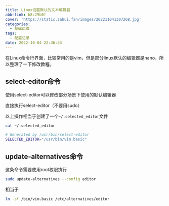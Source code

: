 ```yaml
---
title: Linux设置默认的文本编辑器
abbrlink: b8c29b0f
cover: 'https://static.zahui.fan/images/202211041307268.jpg'
categories:
  - 基础运维
tags:
  - 配置记录
date: 2022-10-04 22:36:53
---
```


在Linux命令行界面，比较常用的是vim，但是部分linux默认的编辑器是nano，所以整理了一下修改教程。

## select-editor命令

使用select-editor可以修改部分场景下使用的默认编辑器

直接执行select-editor（不要用sudo）

以上操作相当于创建了一个`~/.selected_editor`文件

```bash
cat ~/.selected_editor

# Generated by /usr/bin/select-editor
SELECTED_EDITOR="/usr/bin/vim.basic"

```

## update-alternatives命令

这条命令需要使用root权限执行

```bash
sudo update-alternatives --config editor
```

相当于

```bash
ln -sf /bin/vim.basic /etc/alternatives/editor
```
